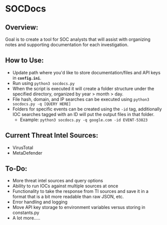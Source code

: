 # SOCDocs

## Overview:

Goal is to create a tool for SOC analysts that will assist with organizing notes and supporting documentation for each investigation. 

## How to Use:

- Update path where you'd like to store documentation/files and API keys in **`config.ini`**. 
- Run using `python3 socdocs.py`
- When the script is executed it will create a folder structure under the specified directory, organized by year > month > day. 
- File hash, domain, and IP searches can be executed using `python3 socdocs.py -q [QUERY HERE]`
- Folders for specific events can be created using the `-id` tag, additionally IOC searches tagged with an ID will put the output files in that folder.
    - Example: `python3 socdocs.py -q google.com -id EVENT-53823`

## Current Threat Intel Sources:

- VirusTotal
- MetaDefender

## To-Do:

- More threat intel sources and query options 
- Ability to run IOCs against multiple sources at once
- Functionality to take the response from TI sources and save it in a format that is a bit more readable than raw JSON, etc.
- Error handling and logging
- Move API key storage to environment variables versus storing in constants.py
- A lot more.....
